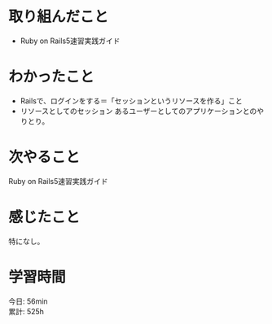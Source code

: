 # 取り組んだこと       
- Ruby on Rails5速習実践ガイド
# わかったこと 
- Railsで、ログインをする＝「セッションというリソースを作る」こと
- リソースとしてのセッション
  あるユーザーとしてのアプリケーションとのやりとり。  
# 次やること  
Ruby on Rails5速習実践ガイド  
# 感じたこと
特になし。  
# 学習時間  
今日: 56min      
累計: 525h    
